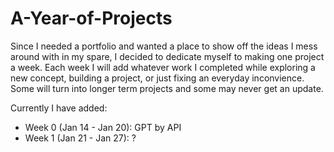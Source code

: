 # A-Year-of-Projects

Since I needed a portfolio and wanted a place to show off the ideas I mess around with in my spare, I decided to dedicate myself to making one project a week. Each week I will add whatever work I completed while exploring a new concept, building a project, or just fixing an everyday inconvience. Some will turn into longer term projects and some may never get an update.

Currently I have added:
- Week 0 (Jan 14 - Jan 20): GPT by API
- Week 1 (Jan 21 - Jan 27): ?